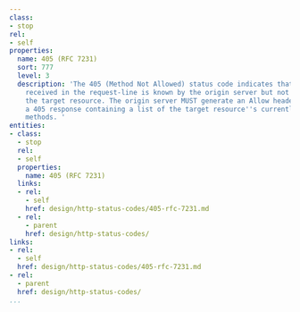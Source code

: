 ```yaml
---
class:
- stop
rel:
- self
properties:
  name: 405 (RFC 7231)
  sort: 777
  level: 3
  description: 'The 405 (Method Not Allowed) status code indicates that the method
    received in the request-line is known by the origin server but not supported by
    the target resource. The origin server MUST generate an Allow header field in
    a 405 response containing a list of the target resource''s currently supported
    methods. '
entities:
- class:
  - stop
  rel:
  - self
  properties:
    name: 405 (RFC 7231)
  links:
  - rel:
    - self
    href: design/http-status-codes/405-rfc-7231.md
  - rel:
    - parent
    href: design/http-status-codes/
links:
- rel:
  - self
  href: design/http-status-codes/405-rfc-7231.md
- rel:
  - parent
  href: design/http-status-codes/
...
```

